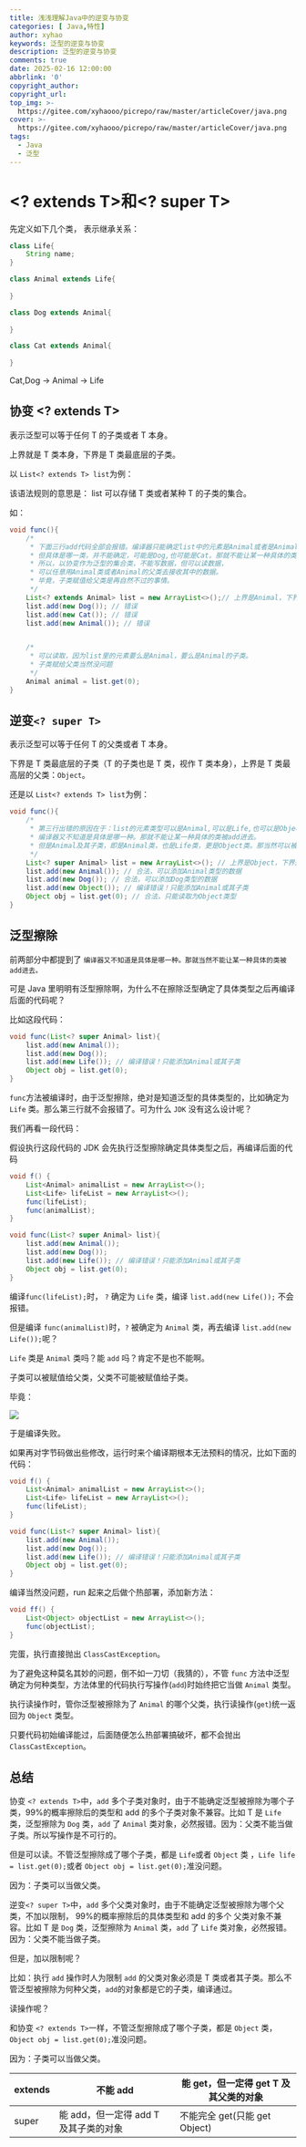 ```yaml
---
title: 浅浅理解Java中的逆变与协变
categories: [ Java,特性]
author: xyhao
keywords: 泛型的逆变与协变
description: 泛型的逆变与协变
comments: true
date: 2025-02-16 12:00:00
abbrlink: '0'
copyright_author:
copyright_url:
top_img: >-
  https://gitee.com/xyhaooo/picrepo/raw/master/articleCover/java.png
cover: >-
  https://gitee.com/xyhaooo/picrepo/raw/master/articleCover/java.png
tags:
  - Java
  - 泛型
---
```






# <? extends T>和<? super T>
先定义如下几个类， 表示继承关系：



```java
class Life{
    String name;
}

class Animal extends Life{
    
}

class Dog extends Animal{
    
}

class Cat extends Animal{
    
}
```



Cat,Dog -> Animal -> Life

## 协变 <? extends T>
表示泛型可以等于任何 T 的子类或者 T 本身。

上界就是 T 类本身，下界是 T 类最底层的子类。

以 `List<? extends T> list`为例：

该语法规则的意思是： list 可以存储 T 类或者某种 T 的子类的集合。

如：



```java
void func(){
    /*
     * 下面三行add代码全部会报错。编译器只能确定list中的元素是Animal或者是Animal的子类
     * 但具体是哪一类，并不能确定，可能是Dog,也可能是Cat。那就不能让某一种具体的类被add进去。
     * 所以，以协变作为泛型的集合类，不能写数据，但可以读数据，
     * 可以任意用Animal类或者Animal的父类去接收其中的数据。
     * 毕竟，子类赋值给父类是再自然不过的事情。
     */
    List<? extends Animal> list = new ArrayList<>();// 上界是Animal，下界是Cat & Dog
    list.add(new Dog()); // 错误 
    list.add(new Cat()); // 错误
    list.add(new Animal()); // 错误


    /*
     * 可以读取，因为list里的元素要么是Animal，要么是Animal的子类。
     * 子类赋给父类当然没问题
     */
    Animal animal = list.get(0); 
}
```





## 逆变`<? super T>`
表示泛型可以等于任何 T 的父类或者 T 本身。

下界是 T 类最底层的子类（T 的子类也是 T 类，视作 T 类本身），上界是 T 类最高层的父类：`Object`。

还是以 `List<? extends T> list`为例：



```java
void func(){
    /*
     * 第三行出错的原因在于：list的元素类型可以是Animal,可以是Life,也可以是Object，
     * 编译器又不知道是具体是哪一种。那就不能让某一种具体的类被add进去。
     * 但是Animal及其子类，即是Animal类，也是Life类，更是Object类。那当然可以被add。
     */
    List<? super Animal> list = new ArrayList<>(); // 上界是Object，下界是Cat & Dog
    list.add(new Animal()); // 合法，可以添加Animal类型的数据
    list.add(new Dog()); // 合法，可以添加Dog类型的数据
    list.add(new Object()); // 编译错误！只能添加Animal或其子类
    Object obj = list.get(0); // 合法，只能读取为Object类型
}

```







## 泛型擦除
前两部分中都提到了 `编译器又不知道是具体是哪一种。那就当然不能让某一种具体的类被add进去。`

可是 Java 里明明有泛型擦除啊，为什么不在擦除泛型确定了具体类型之后再编译后面的代码呢？

比如这段代码：



```java
void func(List<? super Animal> list){
    list.add(new Animal()); 
    list.add(new Dog());
    list.add(new Life()); // 编译错误！只能添加Animal或其子类
    Object obj = list.get(0);
}

```



`func`方法被编译时，由于泛型擦除，绝对是知道泛型的具体类型的，比如确定为 `Life` 类。那么第三行就不会报错了。可为什么 `JDK` 没有这么设计呢？



我们再看一段代码：

假设执行这段代码的 JDK 会先执行泛型擦除确定具体类型之后，再编译后面的代码



```java
void f() {
    List<Animal> animalList = new ArrayList<>();
    List<Life> lifeList = new ArrayList<>();
    func(lifeList);
    func(animalList);
}

void func(List<? super Animal> list){
    list.add(new Animal()); 
    list.add(new Dog());
    list.add(new Life()); // 编译错误！只能添加Animal或其子类
    Object obj = list.get(0);
}
```



编译`func(lifeList);`时， `?` 确定为 `Life` 类，编译 `list.add(new Life());` 不会报错。

但是编译 `func(animalList)`时，`?` 被确定为 `Animal` 类，再去编译 `list.add(new Life());`呢？

`Life` 类是 `Animal` 类吗？能 `add` 吗？肯定不是也不能啊。

子类可以被赋值给父类，父类不可能被赋值给子类。

毕竟：

![](https://gitee.com/xyhaooo/picrepo/raw/master/articleSource/2025-02-16-浅浅理解Java中的逆变与协变/img.png)

于是编译失败。



如果再对字节码做出些修改，运行时来个编译期根本无法预料的情况，比如下面的代码：



```java
void f() {
    List<Animal> animalList = new ArrayList<>();
    List<Life> lifeList = new ArrayList<>();
    func(lifeList);
}

void func(List<? super Animal> list){
    list.add(new Animal()); 
    list.add(new Dog());
    list.add(new Life()); // 编译错误！只能添加Animal或其子类
    Object obj = list.get(0);
}
```



编译当然没问题，run 起来之后做个热部署，添加新方法：



```java
void ff() {
    List<Object> objectList = new ArrayList<>();
    func(objectList);
}
```



完蛋，执行直接抛出 `ClassCastException`。

为了避免这种莫名其妙的问题，倒不如一刀切（我猜的），不管 `func` 方法中泛型确定为何种类型，方法体里的代码执行写操作(`add`)时始终把它当做 `Animal` 类型。

执行读操作时，管你泛型被擦除为了 `Animal` 的哪个父类，执行读操作(`get`)统一返回为 `Object` 类型。

只要代码初始编译能过，后面随便怎么热部署搞破坏，都不会抛出 `ClassCastException`。



## 总结
协变 `<? extends T>`中，`add` 多个子类对象时，由于不能确定泛型被擦除为哪个子类，99%的概率擦除后的类型和 add 的多个子类对象不兼容。比如 T 是 `Life` 类，泛型擦除为 `Dog` 类，`add` 了 `Animal` 类对象，必然报错。因为：父类不能当做子类。所以写操作是不可行的。

但是可以读。不管泛型擦除成了哪个子类，都是 `Life`或者 `Object` 类 ，`Life life = list.get(0);`或者 `Object obj = list.get(0);`准没问题。

因为：子类可以当做父类。





逆变`<? super T>`中，`add` 多个父类对象时，由于不能确定泛型被擦除为哪个父类，不加以限制， 99%的概率擦除后的具体类型和 add 的多个 父类对象不兼容。比如 T 是 `Dog` 类，泛型擦除为 `Animal` 类，`add` 了 `Life` 类对象，必然报错。因为：父类不能当做子类。

但是，加以限制呢？

比如：执行 `add` 操作时人为限制 `add` 的父类对象必须是 T 类或者其子类。那么不管泛型被擦除为何种父类，`add`的对象都是它的子类，编译通过。

读操作呢？

和协变 `<? extends T>`一样，不管泛型擦除成了哪个子类，都是 `Object` 类，`Object obj = list.get(0);`准没问题。

因为：子类可以当做父类。



| extends | 不能 add | 能 get，但一定得 get T 及其父类的对象 |
| --- | --- | --- |
| super | 能 add，但一定得 add T 及其子类的对象 | 不能完全 get(只能 get Object) |


